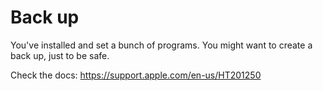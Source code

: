 # Back up

You've installed and set a bunch of programs. You might want to create a back up, just to be safe.

Check the docs: https://support.apple.com/en-us/HT201250

